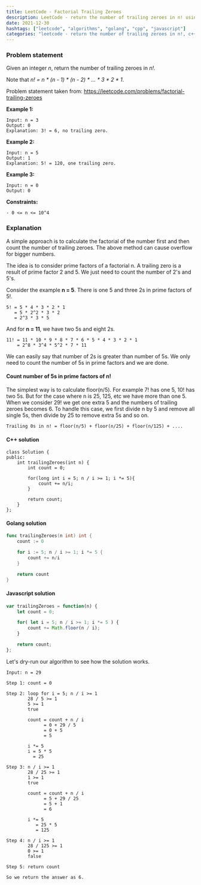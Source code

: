 ```yaml
---
title: LeetCode - Factorial Trailing Zeroes
description: LeetCode - return the number of trailing zeroes in n! using C++, Golang and Javascript.
date: 2021-12-30
hashtags: ["leetcode", "algorithms", "golang", "cpp", "javascript"]
categories: "leetcode - return the number of trailing zeroes in n!, c++, golang, javascript"
---
```


### Problem statement

Given an integer *n*, return the number of trailing zeroes in *n!*.

Note that *n! = n * (n - 1) * (n - 2) * ... * 3 * 2 * 1*.

Problem statement taken from: <a href="https://leetcode.com/problems/factorial-trailing-zeroes" target="_blank">https://leetcode.com/problems/factorial-trailing-zeroes</a>

**Example 1:**

```
Input: n = 3
Output: 0
Explanation: 3! = 6, no trailing zero.
```

**Example 2:**

```
Input: n = 5
Output: 1
Explanation: 5! = 120, one trailing zero.
```

**Example 3:**

```
Input: n = 0
Output: 0
```

**Constraints:**

```
- 0 <= n <= 10^4
```

### Explanation

A simple approach is to calculate the factorial of the number first and
then count the number of trailing zeroes. The above method can cause
overflow for bigger numbers.

The idea is to consider prime factors of a factorial n. A trailing zero is
a result of prime factor 2 and 5. We just need to count the number of 2's and
5's.

Consider the example **n = 5**. There is one 5 and three 2s in prime factors of 5!.

```
5! = 5 * 4 * 3 * 2 * 1
   = 5 * 2^2 * 3 * 2
   = 2^3 * 3 * 5
```

And for **n = 11**, we have two 5s and eight 2s.

```
11! = 11 * 10 * 9 * 8 * 7 * 6 * 5 * 4 * 3 * 2 * 1
    = 2^8 * 3^4 * 5^2 * 7 * 11
```

We can easily say that number of 2s is greater than number of 5s. We only need to count
the number of 5s in prime factors and we are done.

#### Count number of 5s in prime factors of n!

The simplest way is to calculate floor(n/5).
For example 7! has one 5, 10! has two 5s.
But for the case where n is 25, 125, etc we have more than one 5.
When we consider 29! we get one extra 5 and the numbers of trailing zeroes becomes 6.
To handle this case, we first divide n by 5 and remove all single 5s,
then divide by 25 to remove extra 5s and so on.

```
Trailing 0s in n! = floor(n/5) + floor(n/25) + floor(n/125) + ....
```

#### C++ solution

```
class Solution {
public:
    int trailingZeroes(int n) {
        int count = 0;

        for(long int i = 5; n / i >= 1; i *= 5){
            count += n/i;
        }

        return count;
    }
};
```

#### Golang solution

```go
func trailingZeroes(n int) int {
    count := 0

    for i := 5; n / i >= 1; i *= 5 {
        count += n/i
    }

    return count
}
```

#### Javascript solution

```javascript
var trailingZeroes = function(n) {
    let count = 0;

    for( let i = 5; n / i >= 1; i *= 5 ) {
        count += Math.floor(n / i);
    }

    return count;
};
```

Let's dry-run our algorithm to see how the solution works.

```
Input: n = 29

Step 1: count = 0

Step 2: loop for i = 5; n / i >= 1
        28 / 5 >= 1
        5 >= 1
        true

        count = count + n / i
              = 0 + 29 / 5
              = 0 + 5
              = 5

        i *= 5
        i = 5 * 5
          = 25

Step 3: n / i >= 1
        28 / 25 >= 1
        1 >= 1
        true

        count = count + n / i
              = 5 + 29 / 25
              = 5 + 1
              = 6

        i *= 5
           = 25 * 5
           = 125

Step 4: n / i >= 1
        28 / 125 >= 1
        0 >= 1
        false

Step 5: return count

So we return the answer as 6.
```
